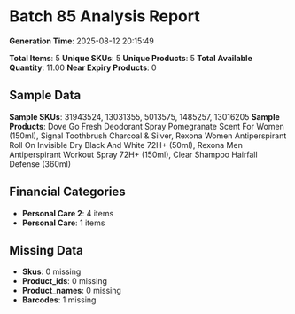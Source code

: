 # Batch 85 Analysis Report

**Generation Time**: 2025-08-12 20:15:49

**Total Items**: 5
**Unique SKUs**: 5
**Unique Products**: 5
**Total Available Quantity**: 11.00
**Near Expiry Products**: 0

## Sample Data
**Sample SKUs**: 31943524, 13031355, 5013575, 1485257, 13016205
**Sample Products**: Dove Go Fresh Deodorant Spray Pomegranate Scent For Women (150ml), Signal Toothbrush Charcoal & Silver, Rexona Women Antiperspirant Roll On Invisible Dry Black And White 72H+ (50ml), Rexona Men Antiperspirant Workout Spray 72H+ (150ml), Clear Shampoo Hairfall Defense (360ml)

## Financial Categories
- **Personal Care 2**: 4 items
- **Personal Care**: 1 items

## Missing Data
- **Skus**: 0 missing
- **Product_ids**: 0 missing
- **Product_names**: 0 missing
- **Barcodes**: 1 missing
